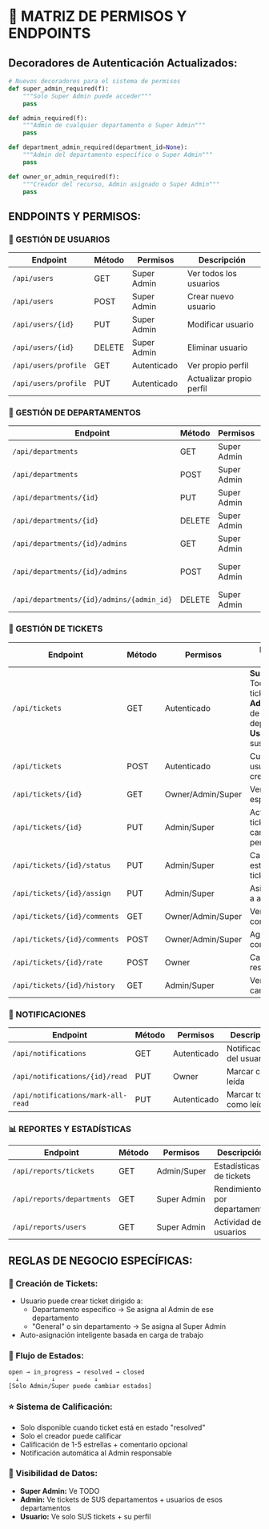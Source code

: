 # 🔐 **MATRIZ DE PERMISOS Y ENDPOINTS**

## **Decoradores de Autenticación Actualizados:**

```python
# Nuevos decoradores para el sistema de permisos
def super_admin_required(f):
    """Solo Super Admin puede acceder"""
    pass

def admin_required(f):
    """Admin de cualquier departamento o Super Admin"""
    pass

def department_admin_required(department_id=None):
    """Admin del departamento específico o Super Admin"""
    pass

def owner_or_admin_required(f):
    """Creador del recurso, Admin asignado o Super Admin"""
    pass
```

## **ENDPOINTS Y PERMISOS:**

### **👥 GESTIÓN DE USUARIOS**

| Endpoint             | Método | Permisos    | Descripción              |
| -------------------- | ------ | ----------- | ------------------------ |
| `/api/users`         | GET    | Super Admin | Ver todos los usuarios   |
| `/api/users`         | POST   | Super Admin | Crear nuevo usuario      |
| `/api/users/{id}`    | PUT    | Super Admin | Modificar usuario        |
| `/api/users/{id}`    | DELETE | Super Admin | Eliminar usuario         |
| `/api/users/profile` | GET    | Autenticado | Ver propio perfil        |
| `/api/users/profile` | PUT    | Autenticado | Actualizar propio perfil |

### **🏢 GESTIÓN DE DEPARTAMENTOS**

| Endpoint                                  | Método | Permisos    | Descripción                  |
| ----------------------------------------- | ------ | ----------- | ---------------------------- |
| `/api/departments`                        | GET    | Super Admin | Ver todos los departamentos  |
| `/api/departments`                        | POST   | Super Admin | Crear departamento           |
| `/api/departments/{id}`                   | PUT    | Super Admin | Modificar departamento       |
| `/api/departments/{id}`                   | DELETE | Super Admin | Eliminar departamento        |
| `/api/departments/{id}/admins`            | GET    | Super Admin | Ver admins de departamento   |
| `/api/departments/{id}/admins`            | POST   | Super Admin | Asignar admin a departamento |
| `/api/departments/{id}/admins/{admin_id}` | DELETE | Super Admin | Desasignar admin             |

### **🎫 GESTIÓN DE TICKETS**

| Endpoint                     | Método | Permisos          | Lógica de Acceso                                                                                               |
| ---------------------------- | ------ | ----------------- | -------------------------------------------------------------------------------------------------------------- |
| `/api/tickets`               | GET    | Autenticado       | **Super Admin:** Todos los tickets<br>**Admin:** Tickets de sus departamentos<br>**Usuario:** Solo sus tickets |
| `/api/tickets`               | POST   | Autenticado       | Cualquier usuario puede crear                                                                                  |
| `/api/tickets/{id}`          | GET    | Owner/Admin/Super | Ver ticket específico                                                                                          |
| `/api/tickets/{id}`          | PUT    | Admin/Super       | Actualizar ticket (solo campos permitidos)                                                                     |
| `/api/tickets/{id}/status`   | PUT    | Admin/Super       | Cambiar estado del ticket                                                                                      |
| `/api/tickets/{id}/assign`   | PUT    | Admin/Super       | Asignar ticket a admin                                                                                         |
| `/api/tickets/{id}/comments` | GET    | Owner/Admin/Super | Ver comentarios                                                                                                |
| `/api/tickets/{id}/comments` | POST   | Owner/Admin/Super | Agregar comentario                                                                                             |
| `/api/tickets/{id}/rate`     | POST   | Owner             | Calificar ticket resuelto                                                                                      |
| `/api/tickets/{id}/history`  | GET    | Admin/Super       | Ver historial de cambios                                                                                       |

### **🔔 NOTIFICACIONES**

| Endpoint                           | Método | Permisos    | Descripción                |
| ---------------------------------- | ------ | ----------- | -------------------------- |
| `/api/notifications`               | GET    | Autenticado | Notificaciones del usuario |
| `/api/notifications/{id}/read`     | PUT    | Owner       | Marcar como leída          |
| `/api/notifications/mark-all-read` | PUT    | Autenticado | Marcar todas como leídas   |

### **📊 REPORTES Y ESTADÍSTICAS**

| Endpoint                   | Método | Permisos    | Descripción                  |
| -------------------------- | ------ | ----------- | ---------------------------- |
| `/api/reports/tickets`     | GET    | Admin/Super | Estadísticas de tickets      |
| `/api/reports/departments` | GET    | Super Admin | Rendimiento por departamento |
| `/api/reports/users`       | GET    | Super Admin | Actividad de usuarios        |

## **REGLAS DE NEGOCIO ESPECÍFICAS:**

### **🎯 Creación de Tickets:**

- Usuario puede crear ticket dirigido a:
  - Departamento específico → Se asigna al Admin de ese departamento
  - "General" o sin departamento → Se asigna al Super Admin
- Auto-asignación inteligente basada en carga de trabajo

### **🔄 Flujo de Estados:**

```
open → in_progress → resolved → closed
  ↓         ↓           ↓
[Solo Admin/Super puede cambiar estados]
```

### **⭐ Sistema de Calificación:**

- Solo disponible cuando ticket está en estado "resolved"
- Solo el creador puede calificar
- Calificación de 1-5 estrellas + comentario opcional
- Notificación automática al Admin responsable

### **👀 Visibilidad de Datos:**

- **Super Admin:** Ve TODO
- **Admin:** Ve tickets de SUS departamentos + usuarios de esos departamentos
- **Usuario:** Ve solo SUS tickets + su perfil
